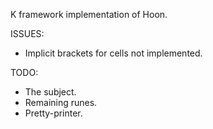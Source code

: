 K framework implementation of Hoon.

ISSUES:
 - Implicit brackets for cells not implemented.

TODO:
 - The subject.
 - Remaining runes.
 - Pretty-printer.
